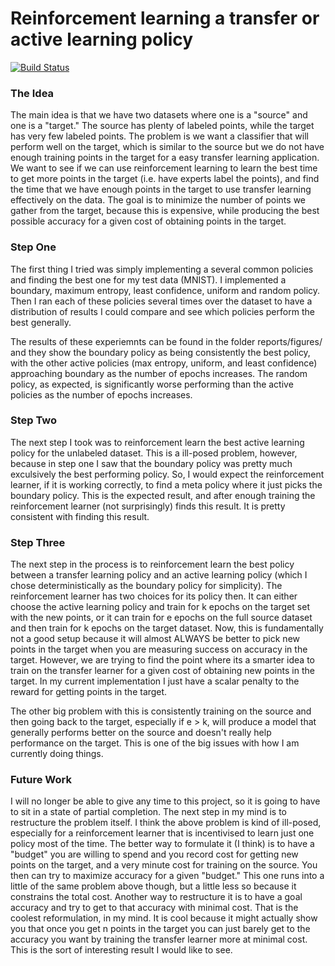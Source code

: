 # Reinforcement learning a transfer or active learning policy 

[![Build Status](https://travis-ci.com/pblankley/thesis.svg?token=FWBabyaZZecFnSgMiD6n&branch=master)](https://travis-ci.com/pblankley/thesis)

### The Idea 

The main idea is that we have two datasets where one is a "source" and one is a "target."  The source has plenty of labeled points, while the target has very few labeled points.  The problem is we want a classifier that will perform well on the target, which is similar to the source but we do not have enough training points in the target for a easy transfer learning application.  We want to see if we can use reinforcement learning to learn the best time to get more points in the target (i.e. have experts label the points), and find the time that we have enough points in the target to use transfer learning effectively on the data.  The goal is to minimize the number of points we gather from the target, because this is expensive, while producing the best possible accuracy for a given cost of obtaining points in the target. 

### Step One 

The first thing I tried was simply implementing a several common policies and finding the best one for my test data (MNIST).  I implemented a boundary, maximum entropy, least confidence, uniform and random policy. Then I ran each of these policies several times over the dataset to have a distribution of results I could compare and see which policies perform the best generally. 

The results of these experiemnts can be found in the folder reports/figures/ and they show the boundary policy as being consistently the best policy, with the other active policies (max entropy, uniform,  and least confidence) approaching boundary as the number of epochs increases.  The random policy, as expected, is significantly worse performing than the active policies as the number of epochs increases.

### Step Two

The next step I took was to reinforcement learn the best active learning policy for the unlabeled dataset.  This is a ill-posed problem, however, because in step one I saw that the boundary policy was pretty much exculsively the best performing policy.  So, I would expect the reinforcement learner, if it is working correctly, to find a meta policy where it just picks the boundary policy.  This is the expected result, and after enough training the reinforcement learner (not surprisingly) finds this result.  It is pretty consistent with finding this result. 

### Step Three

The next step in the process is to reinforcement learn the best policy between a transfer learning policy and an active learning policy (which I chose deterministically as the boundary policy for simplicity). The reinforcement learner has two choices for its policy then.  It  can either choose the active learning policy and train for k epochs on the target set with the new points, or it can train for e epochs on the full source dataset and then train for k epochs on the target dataset.  Now, this is fundamentally not a good setup because it will almost ALWAYS be better to pick new points in the target when you are measuring success on accuracy in the target.  However, we are trying to find the point where its a smarter idea to train on the transfer learner for a given cost of obtaining new points in the target.  In my current implementation I just have a scalar penalty to the reward for getting points in the target.  

The other big problem with this is consistently training on the source and then going back to the target, especially if e > k, will produce a model that generally performs better on the source and doesn't really help performance on the target.  This is one of the big issues with how I am currently doing things.

### Future Work

I will no longer be able to give any time to this project, so it is going to have to sit in a state of partial completion. The next step in my mind is to restructure the problem itself.  I think the above problem is kind of ill-posed, especially for a reinforcement learner that is incentivised to learn just one policy most of the time. The better way to formulate it (I think) is to have a "budget" you are willing to spend and you record cost for getting new points on the target, and a very minute cost for training on the source.  You then can try to maximize accuracy for a given "budget."  This one runs into a little of the same problem above though, but a little less so because it constrains the total cost.  Another way to restructure it is to have a goal accuracy and try to get to that accuracy with minimal cost.  That is the coolest reformulation, in my mind.  It is cool because it might actually show you that once you get n points in the target you can just barely get to the accuracy you want by training the transfer learner more at minimal cost.  This is the sort of interesting result I would like to see. 


